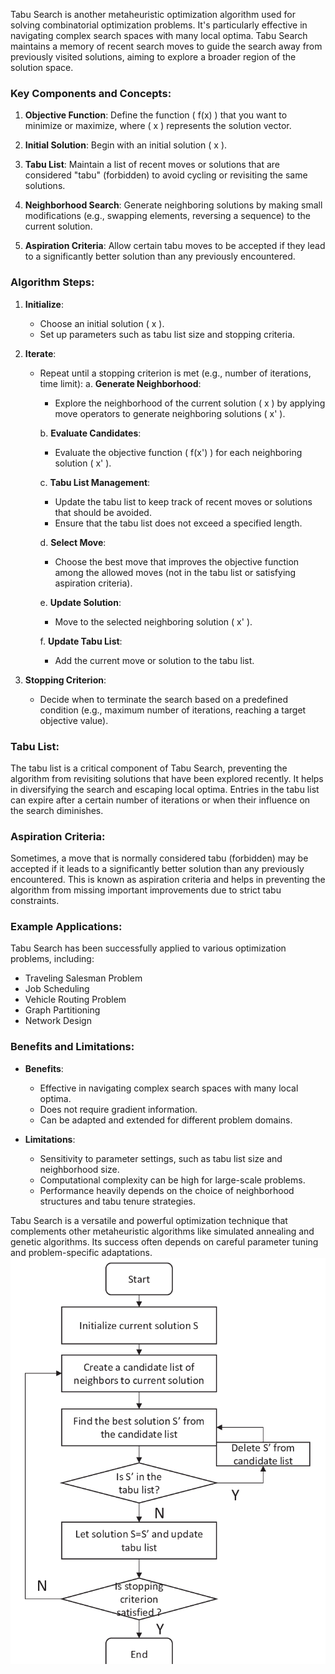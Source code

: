 Tabu Search is another metaheuristic optimization algorithm used for solving combinatorial optimization problems. It's particularly effective in navigating complex search spaces with many local optima. Tabu Search maintains a memory of recent search moves to guide the search away from previously visited solutions, aiming to explore a broader region of the solution space.

### Key Components and Concepts:

1. **Objective Function**: Define the function \( f(x) \) that you want to minimize or maximize, where \( x \) represents the solution vector.

2. **Initial Solution**: Begin with an initial solution \( x \).

3. **Tabu List**: Maintain a list of recent moves or solutions that are considered "tabu" (forbidden) to avoid cycling or revisiting the same solutions.

4. **Neighborhood Search**: Generate neighboring solutions by making small modifications (e.g., swapping elements, reversing a sequence) to the current solution.

5. **Aspiration Criteria**: Allow certain tabu moves to be accepted if they lead to a significantly better solution than any previously encountered.

### Algorithm Steps:

1. **Initialize**:
   - Choose an initial solution \( x \).
   - Set up parameters such as tabu list size and stopping criteria.

2. **Iterate**:
   - Repeat until a stopping criterion is met (e.g., number of iterations, time limit):
     a. **Generate Neighborhood**:
        - Explore the neighborhood of the current solution \( x \) by applying move operators to generate neighboring solutions \( x' \).

     b. **Evaluate Candidates**:
        - Evaluate the objective function \( f(x') \) for each neighboring solution \( x' \).

     c. **Tabu List Management**:
        - Update the tabu list to keep track of recent moves or solutions that should be avoided.
        - Ensure that the tabu list does not exceed a specified length.

     d. **Select Move**:
        - Choose the best move that improves the objective function among the allowed moves (not in the tabu list or satisfying aspiration criteria).

     e. **Update Solution**:
        - Move to the selected neighboring solution \( x' \).

     f. **Update Tabu List**:
        - Add the current move or solution to the tabu list.

3. **Stopping Criterion**:
   - Decide when to terminate the search based on a predefined condition (e.g., maximum number of iterations, reaching a target objective value).

### Tabu List:

The tabu list is a critical component of Tabu Search, preventing the algorithm from revisiting solutions that have been explored recently. It helps in diversifying the search and escaping local optima. Entries in the tabu list can expire after a certain number of iterations or when their influence on the search diminishes.

### Aspiration Criteria:

Sometimes, a move that is normally considered tabu (forbidden) may be accepted if it leads to a significantly better solution than any previously encountered. This is known as aspiration criteria and helps in preventing the algorithm from missing important improvements due to strict tabu constraints.

### Example Applications:

Tabu Search has been successfully applied to various optimization problems, including:
- Traveling Salesman Problem
- Job Scheduling
- Vehicle Routing Problem
- Graph Partitioning
- Network Design

### Benefits and Limitations:

- **Benefits**:
  - Effective in navigating complex search spaces with many local optima.
  - Does not require gradient information.
  - Can be adapted and extended for different problem domains.

- **Limitations**:
  - Sensitivity to parameter settings, such as tabu list size and neighborhood size.
  - Computational complexity can be high for large-scale problems.
  - Performance heavily depends on the choice of neighborhood structures and tabu tenure strategies.

Tabu Search is a versatile and powerful optimization technique that complements other metaheuristic algorithms like simulated annealing and genetic algorithms. Its success often depends on careful parameter tuning and problem-specific adaptations.
![Pasted image 20240516133232](Pasted%20image%2020240516133232.png)